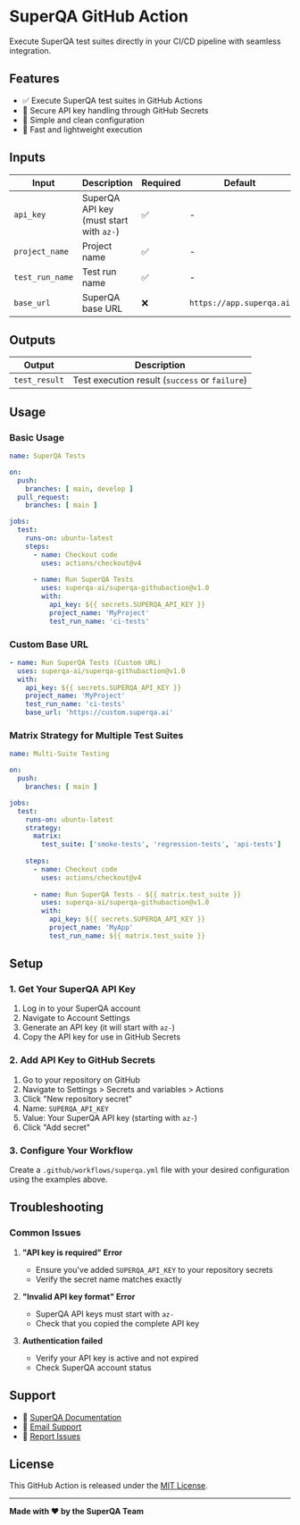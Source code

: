 # SuperQA GitHub Action

Execute SuperQA test suites directly in your CI/CD pipeline with seamless integration.

## Features

- ✅ Execute SuperQA test suites in GitHub Actions
- 🔐 Secure API key handling through GitHub Secrets
- 📝 Simple and clean configuration
- 🚀 Fast and lightweight execution

## Inputs

| Input | Description | Required | Default |
|-------|-------------|----------|---------|
| `api_key` | SuperQA API key (must start with `az-`) | ✅ | - |
| `project_name` | Project name | ✅ | - |
| `test_run_name` | Test run name | ✅ | - |
| `base_url` | SuperQA base URL | ❌ | `https://app.superqa.ai` |

## Outputs

| Output | Description |
|--------|-------------|
| `test_result` | Test execution result (`success` or `failure`) |

## Usage

### Basic Usage

```yaml
name: SuperQA Tests

on:
  push:
    branches: [ main, develop ]
  pull_request:
    branches: [ main ]

jobs:
  test:
    runs-on: ubuntu-latest
    steps:
      - name: Checkout code
        uses: actions/checkout@v4
      
      - name: Run SuperQA Tests
        uses: superqa-ai/superqa-githubaction@v1.0
        with:
          api_key: ${{ secrets.SUPERQA_API_KEY }}
          project_name: 'MyProject'
          test_run_name: 'ci-tests'
```

### Custom Base URL

```yaml
- name: Run SuperQA Tests (Custom URL)
  uses: superqa-ai/superqa-githubaction@v1.0
  with:
    api_key: ${{ secrets.SUPERQA_API_KEY }}
    project_name: 'MyProject'
    test_run_name: 'ci-tests'
    base_url: 'https://custom.superqa.ai'
```

### Matrix Strategy for Multiple Test Suites

```yaml
name: Multi-Suite Testing

on:
  push:
    branches: [ main ]

jobs:
  test:
    runs-on: ubuntu-latest
    strategy:
      matrix:
        test_suite: ['smoke-tests', 'regression-tests', 'api-tests']
    
    steps:
      - name: Checkout code
        uses: actions/checkout@v4
      
      - name: Run SuperQA Tests - ${{ matrix.test_suite }}
        uses: superqa-ai/superqa-githubaction@v1.0
        with:
          api_key: ${{ secrets.SUPERQA_API_KEY }}
          project_name: 'MyApp'
          test_run_name: ${{ matrix.test_suite }}
```

## Setup

### 1. Get Your SuperQA API Key

1. Log in to your SuperQA account
2. Navigate to Account Settings
3. Generate an API key (it will start with `az-`)
4. Copy the API key for use in GitHub Secrets

### 2. Add API Key to GitHub Secrets

1. Go to your repository on GitHub
2. Navigate to Settings > Secrets and variables > Actions
3. Click "New repository secret"
4. Name: `SUPERQA_API_KEY`
5. Value: Your SuperQA API key (starting with `az-`)
6. Click "Add secret"

### 3. Configure Your Workflow

Create a `.github/workflows/superqa.yml` file with your desired configuration using the examples above.

## Troubleshooting

### Common Issues

1. **"API key is required" Error**
   - Ensure you've added `SUPERQA_API_KEY` to your repository secrets
   - Verify the secret name matches exactly

2. **"Invalid API key format" Error**
   - SuperQA API keys must start with `az-`
   - Check that you copied the complete API key

3. **Authentication failed**
   - Verify your API key is active and not expired
   - Check SuperQA account status



## Support

- 📖 [SuperQA Documentation](https://docs.superqa.ai)
- 📧 [Email Support](mailto:support@superqa.ai)
- 🐛 [Report Issues](https://github.com/superqa-ai/superqa-githubaction/issues)

## License

This GitHub Action is released under the [MIT License](LICENSE).

---

**Made with ❤️ by the SuperQA Team** 